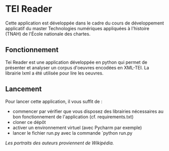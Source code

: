 # TEI Reader

Cette application est développée dans le cadre du cours de développement applicatif du master Technologies numériques appliquées à l'histoire (TNAH) de l'École nationale des chartes.

## Fonctionnement
Tei Reader est une application développée en python qui permet de présenter et analyser un corpus d'oeuvres encodées en XML-TEI.
La librairie lxml a été utilisée pour lire les oeuvres.

## Lancement
Pour lancer cette application, il vous suffit de :
* commencer par vérifier que vous disposez des librairies nécessaires au bon fonctionnement de l'application (cf. requirements.txt)
* cloner ce dépôt
* activer un environnement virtuel (avec Pycharm par exemple)
* lancer le fichier run.py avec la commande `python run.py

*Les portraits des auteurs proviennent de Wikipédia.*
